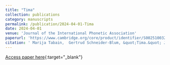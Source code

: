 ```yaml
---
title: "Tima"
collection: publications
category: manuscripts
permalink: /publication/2024-04-01-Tima
date: 2024-04-01
venue: 'Journal of the International Phonetic Association'
paperurl: 'https://www.cambridge.org/core/product/identifier/S0025100323000257/type/journal_article'
citation: ' Marija Tabain,  Gertrud Schneider-Blum, &quot;Tima.&quot; Journal of the International Phonetic Association, 2024.'
---
```

[Access paper here](https://www.cambridge.org/core/product/identifier/S0025100323000257/type/journal_article){:target="_blank"}
